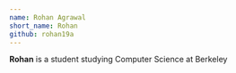 ```yaml
---
name: Rohan Agrawal
short_name: Rohan
github: rohan19a
---
```


**Rohan** is a student studying Computer Science at Berkeley
